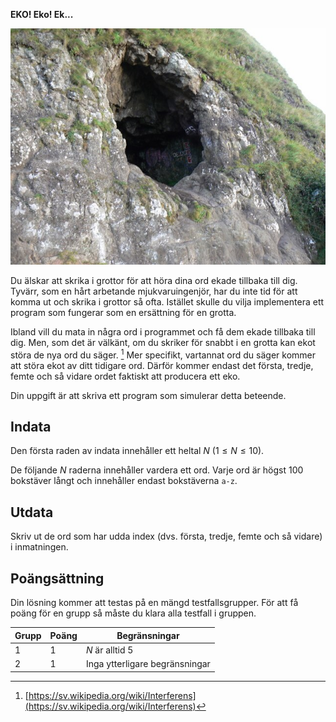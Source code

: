 **EKO! Eko! Ek...**

![CC-BY-SA 2.0 By William Craig on wikimedia.org](cave.jpg)

Du älskar att skrika i grottor för att höra dina ord ekade tillbaka till dig. Tyvärr, som en hårt arbetande mjukvaruingenjör, har du
inte tid för att komma ut och skrika i grottor så ofta. Istället skulle du vilja implementera ett program som fungerar som en ersättning för en grotta.

Ibland vill du mata in några ord i programmet och få dem ekade tillbaka till dig. Men, som det är välkänt, om du skriker för snabbt i en grotta kan ekot störa de nya ord du säger. [^1] Mer specifikt, vartannat ord du säger kommer att störa ekot av ditt tidigare ord. Därför kommer endast det första, tredje, femte och så vidare ordet faktiskt att producera ett eko.

Din uppgift är att skriva ett program som simulerar detta beteende.

## Indata

Den första raden av indata innehåller ett heltal $N$ ($1 \le N \le 10$).

De följande $N$ raderna innehåller vardera ett ord. Varje ord är högst $100$ bokstäver långt och innehåller endast bokstäverna `a-z`.

## Utdata

Skriv ut de ord som har udda index (dvs. första, tredje, femte och så vidare) i inmatningen.


## Poängsättning

Din lösning kommer att testas på en mängd testfallsgrupper.
För att få poäng för en grupp så måste du klara alla testfall i gruppen.

| Grupp | Poäng | Begränsningar            |
|-------|-------|--------------------------|
| 1     | 1     | $N$ är alltid $5$        |
| 2     | 1     | Inga ytterligare begränsningar |

[^1]: [https://sv.wikipedia.org/wiki/Interferens](https://sv.wikipedia.org/wiki/Interferens)
